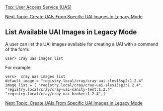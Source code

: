 [Top: User Access Service (UAS)](index.md)

[Next Topic: Create UAIs From Specific UAI Images in Legacy Mode](Create_UAIs_From_Specific_UAI_Images_in_Legacy_Mode.md)

## List Available UAI Images in Legacy Mode

A user can list the UAI images available for creating a UAI with a command of the form:

```
user> cray uas images list
```

For example:

```
vers>  cray uas images list
default_image = "registry.local/cray/cray-uai-sles15sp2:1.2.4"
image_list = [ "registry.local/cray/cray-uai-sles15sp2:1.2.4", "registry.local/cray/cray-uai-sanity-test:1.2.4", "registry.local/cray/cray-uai-broker:1.2.4",]
```

[Next Topic: Create UAIs From Specific UAI Images in Legacy Mode](Create_UAIs_From_Specific_UAI_Images_in_Legacy_Mode.md)
